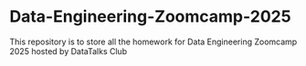 # Data-Engineering-Zoomcamp-2025
This repository is to store all the homework for Data Engineering Zoomcamp 2025 hosted by DataTalks Club

